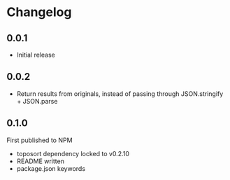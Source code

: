 # Changelog

## 0.0.1

* Initial release

## 0.0.2

* Return results from originals, instead of passing through JSON.stringify + JSON.parse

## 0.1.0

First published to NPM

* toposort dependency locked to v0.2.10
* README written
* package.json keywords
